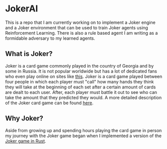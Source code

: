 # JokerAI
This is a repo that I am currently working on to implement a Joker engine and a Joker environment that can be used to train Joker agents using Reinforcement Learning. There is also a rule based agent I am writing as a formidable adversary to my learned agents.
## What is Joker?
Joker is a card game commonly played in the country of Georgia and by some in Russia. It is not popular worldwide but has a lot of dedicated fans who even play
online on sites like [this](https://www.jok.ge). Joker is a card game played between four people in which each player must "call" how many hands they think they 
will take at the beginning of each set after a certain amount of cards are dealt to each user. After, each player must battle it out to see who can take the 
amount that they predicted they would. A more detailed description of the Joker card game can be found [here](https://www.pagat.com/exact/joker.html).
## Why Joker?
Aside from growing up and spending hours playing the card game in person my journey with the Joker game began when I implemented a version of the [Joker game in Rust](https://github.com/kkahadze/Joker-In-Rust). 
